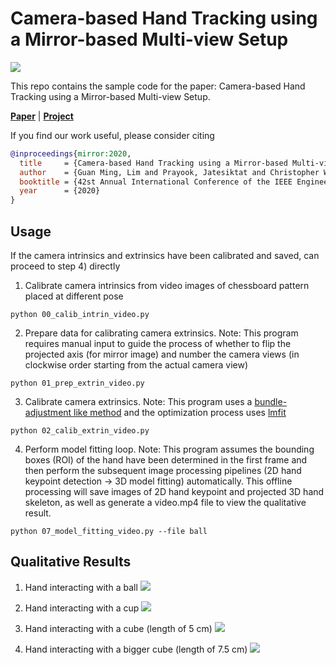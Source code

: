 # Camera-based Hand Tracking using a Mirror-based Multi-view Setup

![](video/hand_only.gif)

This repo contains the sample code for the paper: Camera-based Hand Tracking using a Mirror-based Multi-view Setup.

[**Paper**](https://doi.org/10.1109/EMBC44109.2020.9176728) | [**Project**](https://gmntu.github.io/mirror/)


If you find our work useful, please consider citing
```BibTeX
@inproceedings{mirror:2020,
  title     = {Camera-based Hand Tracking using a Mirror-based Multi-view Setup},
  author    = {Guan Ming, Lim and Prayook, Jatesiktat and Christopher Wee Keong, Kuah and Wei Tech, Ang},
  booktitle = {42st Annual International Conference of the IEEE Engineering in Medicine and Biology Society (EMBC)},
  year      = {2020}
}
```

## Usage
If the camera intrinsics and extrinsics have been calibrated and saved, can proceed to step 4) directly

1) Calibrate camera intrinsics from video images of chessboard pattern placed at different pose
```
python 00_calib_intrin_video.py
```

2) Prepare data for calibrating camera extrinsics. Note: This program requires manual input to guide the process of whether to flip the projected axis (for mirror image) and number the camera views (in clockwise order starting from the actual camera view)
```
python 01_prep_extrin_video.py
```

3) Calibrate camera extrinsics. Note: This program uses a [bundle-adjustment like method](https://ieeexplore.ieee.org/document/6696517) and the optimization process uses [lmfit](https://lmfit.github.io/lmfit-py/)
```
python 02_calib_extrin_video.py 
```

4) Perform model fitting loop. Note: This program assumes the bounding boxes (ROI) of the hand have been determined in the first frame and then perform the subsequent image processing pipelines (2D hand keypoint detection -> 3D model fitting) automatically. This offline processing will save images of 2D hand keypoint and projected 3D hand skeleton, as well as generate a video.mp4 file to view the qualitative result.
```
python 07_model_fitting_video.py --file ball
```

## Qualitative Results

1) Hand interacting with a ball
![](video/hand_with_ball.gif)

2) Hand interacting with a cup
![](video/hand_with_cup.gif)

3) Hand interacting with a cube (length of 5 cm)
![](video/hand_with_cube_small.gif)

4) Hand interacting with a bigger cube (length of 7.5 cm)
![](video/hand_with_cube_big.gif)
